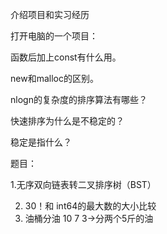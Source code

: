 介绍项目和实习经历

打开电脑的一个项目：

函数后加上const有什么用。

new和malloc的区别。

nlogn的复杂度的排序算法有哪些？

快速排序为什么是不稳定的？

稳定是指什么？

题目：

1.无序双向链表转二叉排序树（BST）

2. 30！和 int64的最大数的大小比较
3. 油桶分油 10 7 3->分两个5斤的油

